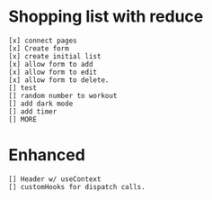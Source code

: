 # Shopping list with reduce

    [x] connect pages
    [x] Create form
    [x] create initial list
    [x] allow form to add
    [x] allow form to edit
    [x] allow form to delete.
    [] test
    [] random number to workout
    [] add dark mode
    [] add timer
    [] MORE

# Enhanced

    [] Header w/ useContext
    [] customHooks for dispatch calls.
